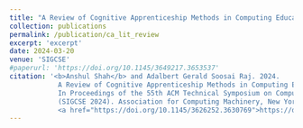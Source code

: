 ```yaml
---
title: "A Review of Cognitive Apprenticeship Methods in Computing Education Research"
collection: publications
permalink: /publication/ca_lit_review
excerpt: 'excerpt'
date: 2024-03-20
venue: 'SIGCSE'
#paperurl: 'https://doi.org/10.1145/3649217.3653537'
citation: '<b>Anshul Shah</b> and Adalbert Gerald Soosai Raj. 2024. 
            A Review of Cognitive Apprenticeship Methods in Computing Education Research. 
            In Proceedings of the 55th ACM Technical Symposium on Computer Science Education V. 1 
            (SIGCSE 2024). Association for Computing Machinery, New York, NY, USA, 1202–1208. 
            <a href="https://doi.org/10.1145/3626252.3630769">https://doi.org/10.1145/3626252.3630769</a>'
---
```


